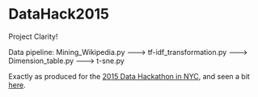 # DataHack2015
Project Clarity!

Data pipeline: 
Mining_Wikipedia.py ---> tf-idf_transformation.py ---> Dimension_table.py ---> t-sne.py

Exactly as produced for the [2015 Data Hackathon in NYC](https://datahackathon2015.splashthat.com/), and seen a bit [here](https://youtu.be/dF0oiE1jW2s?t=1h9m9s).
